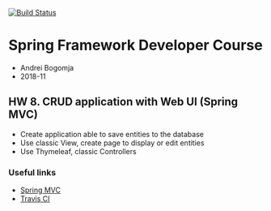 [![Build Status](https://travis-ci.org/ifqthenp/otus-spring-hw-08-spring-mvc.svg?branch=hw-08-sol-01)](https://travis-ci.org/ifqthenp/otus-spring-hw-08-spring-mvc)

# Spring Framework Developer Course

- Andrei Bogomja
- 2018-11

## HW 8. CRUD application with Web UI (Spring MVC)

- Create application able to save entities to the database
- Use classic View, create page to display or edit entities
- Use Thymeleaf, classic Controllers

### Useful links

* [Spring MVC](https://docs.spring.io/spring/docs/current/spring-framework-reference/web.html)
* [Travis CI](https://docs.travis-ci.com/)

